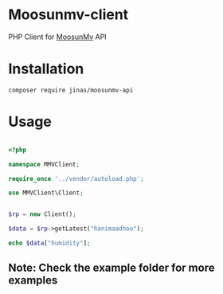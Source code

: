 # Moosunmv-client
PHP Client for [MoosunMv](https://moosunmv.jinas.me/) API


# Installation
```
composer require jinas/moosunmv-api
```

# Usage
```php

<?php

namespace MMVClient;

require_once '../vendor/autoload.php';

use MMVClient\Client;


$rp = new Client();

$data = $rp->getLatest("hanimaadhoo");

echo $data["humidity"];

```

## Note: Check the example folder for more examples
